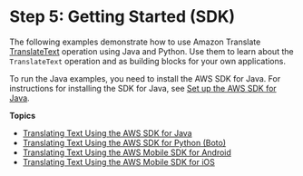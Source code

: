 # Step 5: Getting Started \(SDK\)<a name="get-started-sdk"></a>

The following examples demonstrate how to use Amazon Translate [TranslateText](API_TranslateText.md) operation using Java and Python\. Use them to learn about the `TranslateText` operation and as building blocks for your own applications\.

To run the Java examples, you need to install the AWS SDK for Java\. For instructions for installing the SDK for Java, see [Set up the AWS SDK for Java](https://docs.aws.amazon.com/sdk-for-java/v1/developer-guide/setup-install.html)\.

**Topics**
+ [Translating Text Using the AWS SDK for Java](examples-java.md)
+ [Translating Text Using the AWS SDK for Python \(Boto\)](examples-python.md)
+ [Translating Text Using the AWS Mobile SDK for Android](getting-started-android.md)
+ [Translating Text Using the AWS Mobile SDK for iOS](getting-started-ios.md)